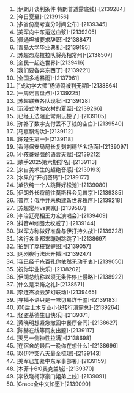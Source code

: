 
1. [伊朗开谈判条件 特朗普透露底线]-[2139284]
1. [今日夏至]-[2139156]
1. [多省份高考查分时间公布]-[2139345]
1. [美军向中东运送血浆]-[2139205]
1. [佩通坦被要求辞职]-[2138847]
1. [青岛大学毕业典礼]-[2139195]
1. [苏超恐龙拉拉队将亮相常州]-[2138507]
1. [全民一起造世界]-[2139416]
1. [我们要各奔东西了]-[2139221]
1. [全国多地暴雨]-[2137961]
1. [“成功学大师”杨涛鸣被判无期]-[2138864]
1. [一周谣言盘点]-[2139225]
1. [苏超联赛各队现状]-[2139128]
1. [沉浸式体验农村的夏至]-[2139266]
1. [已经无法阻止常州玩梗了]-[2139105]
1. [弥补了数字支付丢不了钱的空白]-[2139540]
1. [马嘉祺淘汰]-[2139112]
1. [陈楚生第一]-[2139118]
1. [香港保安局局长复刻刘德华名场面]-[2139097]
1. [小孩哥好强的语言天赋]-[2139212]
1. [歌手2025第六期排名]-[2139113]
1. [来自美术生的超绝音感]-[2139193]
1. [水果的“开机密码”]-[2139177]
1. [单依纯一个人跳舞好松弛]-[2139080]
1. [伊朗外长将前往莫斯科会见普京]-[2139385]
1. [普京：俄中并未构建新世界秩序]-[2139218]
1. [苏超常州vs南京]-[2139587]
1. [李治廷亮相王力宏演唱会]-[2139409]
1. [抖音AI修图太权威了]-[2139144]
1. [以军方称做好准备与伊打持久战]-[2139228]
1. [各行各业都来蹦蹦跳跳了]-[2138697]
1. [拍到了荔枝锦鲤图]-[2139057]
1. [网剧夜行法医开播]-[2139247]
1. [我已经千疮百孔你依然无动于衷]-[2139050]
1. [祝你毕业快乐]-[2138202]
1. [伊朗总统称以须无条件停止侵略]-[2138922]
1. [什么是束脩之礼]-[2138571]
1. [李连杰凌云梦幻联动]-[2139465]
1. [导播不语只是一味切易烊千玺]-[2139183]
1. [00后土木专业小伙转行演霸总]-[2139264]
1. [怪盗基德生日快乐]-[2139371]
1. [黄晓明想紧急撤回中餐厅合同]-[2138627]
1. [陈赫在线等网友出题]-[2139117]
1. [天另一侧神性拉满]-[2138698]
1. [在宿舍的最后一晚你在想什么]-[2138696]
1. [以伊冲突八天最全梳理]-[2139143]
1. [美军已加紧中东军事部署]-[2139159]
1. [本菲卡6:0奥克兰城]-[2139370]
1. [李依晓柯淳豪门姐弟上线]-[2139091]
1. [Grace全中文如愿]-[2139090]